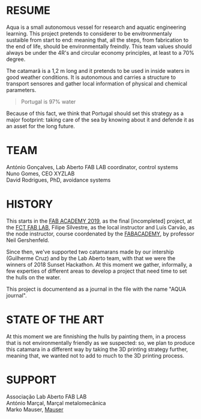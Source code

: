 # RESUME
Aqua is a small autonomous vessel for research and aquatic engineering learning. 
This project pretends to considerer to be envitronmentaly sustaible from start to end: meaning that,
all the steps, from fabrication to the end of life, should be environmentally freindly. This team values should
always be under the 4R's and circular economy principles, at least to a 70% degree.

The catamarã is a 1,2 m long and it pretends to be used in inside waters in good weather conditions. It is autonomous and carries a structure to transport sensores and gather local information of physical and chemical parameters.

> Portugal is 97% water

Because of this fact, we think that Portugal should set this strategy as a major footprint: taking care of the sea by knowing about it and defende it as an asset for the long future.

# TEAM
António Gonçalves, Lab Aberto FAB LAB coordinator, control systems  
Nuno Gomes, CEO XYZLAB  
David Rodrigues, PhD, avoidance systems

# HISTORY
This starts in the [FAB ACADEMY 2019](https://fabacademy.org/2019/labs/fct/students/antonio-gomes/), as the final [incompleted] project, at the [FCT FAB LAB](https://www.fctfablab.fct.unl.pt/), Filipe Silvestre, as the local instructor and Luís Carvão, as the node instructor, course coordenated by the [FABACADEMY](https://fabacademy.org/), by professor Neil Gershenfeld.

Since then, we've supported two catamarans made by our intership (Guilherme Cruz) and by the Lab Aberto team, with that we were the winners of 2018 Sunset Hackathon. At this moment we gather, informally, a few experties of different areas to develop a project that need time to set the hulls on the water.

This project is documentend as a journal in the file with the name "AQUA journal".

# STATE OF THE ART

At this moment we are finnishing the hulls by painting them, in a process that is not environmentally friendly as we suspected: so, we plan to produce this catamara in a different way by taking the 3D printing strategy further, meaning that, we wanted not to add to much to the 3D printing process.

# SUPPORT

Associação Lab Aberto FAB LAB  
António Marçal, Marçal metalomecânica  
Marko Mauser, [Mauser](https://mauser.pt/)
